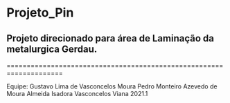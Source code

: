 # Projeto_Pin
## Projeto direcionado para área de Laminação da metalurgica Gerdau.
====================================================================

Equipe:
 Gustavo Lima de Vasconcelos Moura
 Pedro Monteiro Azevedo de Moura Almeida
 Isadora Vasconcelos Viana
 2021.1
